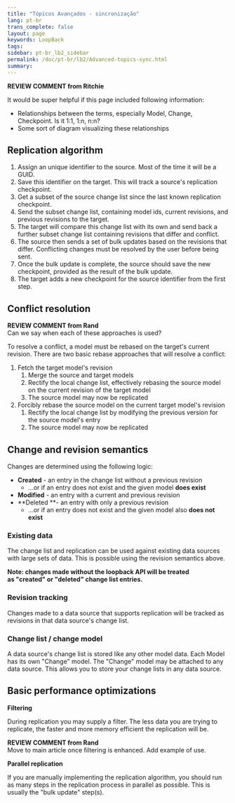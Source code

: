 ```yaml
---
title: "Tópicos Avançados - sincronização"
lang: pt-br
trans_complete: false
layout: page
keywords: LoopBack
tags:
sidebar: pt-br_lb2_sidebar
permalink: /doc/pt-br/lb2/Advanced-topics-sync.html
summary:
---
```


<div class="sl-hidden"><strong>REVIEW COMMENT from Ritchie</strong><br>
  <p>It would be super helpful if this page included following information:</p>
  <ul>
    <li>Relationships between the terms, especially Model, Change, Checkpoint. Is it 1:1, 1:n, n:n?</li>
    <li>Some sort of diagram visualizing these relationships</li>
  </ul>
</div>

## Replication algorithm

1.  Assign an unique identifier to the source. Most of the time it will be a GUID.
2.  Save this identifier on the target. This will track a source's replication checkpoint.
3.  Get a subset of the source change list since the last known replication checkpoint.
4.  Send the subset change list, containing model ids, current revisions, and previous revisions to the target.
5.  The target will compare this change list with its own and send back a further subset change list containing revisions that differ and conflict.
6.  The source then sends a set of bulk updates based on the revisions that differ. Conflicting changes must be resolved by the user before being sent.
7.  Once the bulk update is complete, the source should save the new checkpoint, provided as the result of the bulk update.
8.  The target adds a new checkpoint for the source identifier from the first step.

## Conflict resolution

<div class="sl-hidden"><strong>REVIEW COMMENT from Rand</strong><br>Can we say when each of these approaches is used?</div>

To resolve a conflict, a model must be rebased on the target's current revision.
There are two basic rebase approaches that will resolve a conflict:

1.  Fetch the target model's revision
    1.  Merge the source and target models
    2.  Rectify the local change list, effectively rebasing the source model on the current revision of the target model
    3.  The source model may now be replicated
2.  Forcibly rebase the source model on the current target model's revision
    1.  Rectify the local change list by modifying the previous version for the source model's entry
    2.  The source model may now be replicated

## Change and revision semantics

Changes are determined using the following logic:

* **Created** - an entry in the change list without a previous revision
  * ...or if an entry does not exist and the given model **does exist**
* **Modified** - an entry with a current and previous revision
* **Deleted **- an entry with only a previous revision
  * ...or if an entry does not exist and the given model also **does not exist**

### Existing data

The change list and replication can be used against existing data sources with large sets of data.
This is possible using the revision semantics above.

**Note: changes made without the loopback API will be treated as "created" or "deleted" change list entries.**

### Revision tracking

Changes made to a data source that supports replication will be tracked as revisions in that data source's change list.

### Change list / change model

A data source's change list is stored like any other model data. Each Model has its own "Change" model.
The "Change" model may be attached to any data source. This allows you to store your change lists in any data source.

## Basic performance optimizations

**Filtering**

During replication you may supply a filter. The less data you are trying to replicate, the faster and more memory efficient the replication will be.

<div class="sl-hidden"><strong>REVIEW COMMENT from Rand</strong><br>Move to main article once filtering is enhanced. Add example of use.</div>

**Parallel replication**

If you are manually implementing the replication algorithm, you should run as many steps in the replication process in parallel as possible.
This is usually the "bulk update" step(s).
